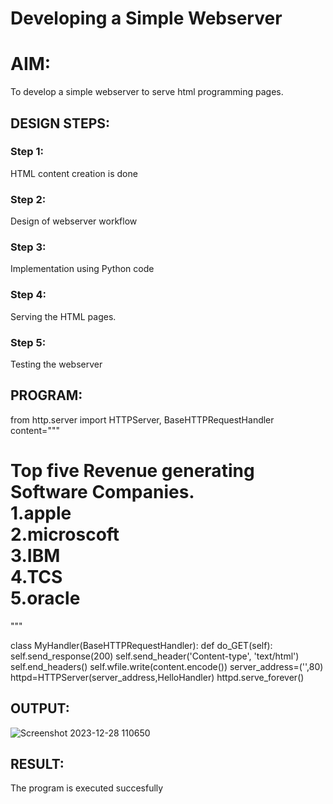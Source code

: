 # Developing a Simple Webserver

# AIM:

To develop a simple webserver to serve html programming pages.

## DESIGN STEPS:

### Step 1:

HTML content creation is done

### Step 2:

Design of webserver workflow

### Step 3:

Implementation using Python code

### Step 4:

Serving the HTML pages.

### Step 5:

Testing the webserver

## PROGRAM:
from http.server import HTTPServer, BaseHTTPRequestHandler
content="""

<html>
<head>
</head>
<body>
<h1>Top five Revenue generating Software Companies.<br>
    1.apple<br>
    2.microscoft<br>
    3.IBM<br>
    4.TCS<br>
    5.oracle<br>
</h1>
</body>
</html>
"""

class MyHandler(BaseHTTPRequestHandler):
    def do_GET(self):
        self.send_response(200)
        self.send_header('Content-type', 'text/html')
        self.end_headers()
        self.wfile.write(content.encode())
server_address=('',80)
httpd=HTTPServer(server_address,HelloHandler)
httpd.serve_forever()

## OUTPUT:
![Screenshot 2023-12-28 110650](https://github.com/23002824/webserver/assets/151514009/33281de1-8476-4d51-b84d-80c05c4be0a9)


## RESULT:
The program is executed succesfully
